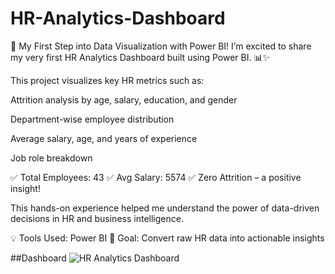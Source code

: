# HR-Analytics-Dashboard
🚀 My First Step into Data Visualization with Power BI!
I’m excited to share my very first HR Analytics Dashboard built using Power BI. 📊✨

This project visualizes key HR metrics such as:

Attrition analysis by age, salary, education, and gender

Department-wise employee distribution

Average salary, age, and years of experience

Job role breakdown


✅ Total Employees: 43
✅ Avg Salary: 5574
✅ Zero Attrition – a positive insight!

This hands-on experience helped me understand the power of data-driven decisions in HR and business intelligence.

💡 Tools Used: Power BI
🎯 Goal: Convert raw HR data into actionable insights

##Dashboard
![HR Analytics Dashboard](https://github.com/user-attachments/assets/e906faa5-0ceb-4555-9c15-375c3646913a)

